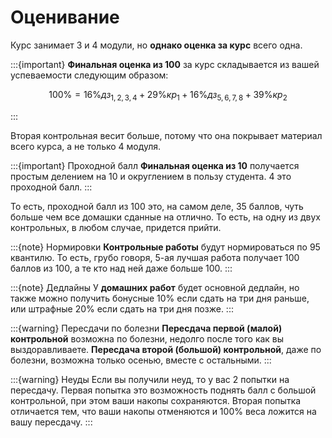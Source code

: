# Оценивание

Курс занимает 3 и 4 модули, но **однако оценка за курс** всего одна. 

:::{important}
**Финальная оценка из 100** за курс складывается из вашей успеваемости следующим образом:

$$100\% =  16\%дз_{1,2,3,4} + 29\%кр_1 +16\%дз_{5,6,7,8} + 39\%кр_2$$

:::

Вторая контрольная весит больше, потому что она покрывает материал всего курса, а не только 4 модуля.

:::{important} Проходной балл
**Финальная оценка из 10** получается простым делением на 10 и округлением в пользу студента. 4 это проходной балл.
:::

То есть, проходной балл из 100 это, на самом деле, 35 баллов, чуть больше чем все домашки сданные на отлично. То есть, на одну из двух контрольных, в любом случае, придется прийти.

:::{note} Нормировки
**Контрольные работы** будут нормироваться по 95 квантилю. То есть, грубо говоря, 5-ая лучшая работа получает 100 баллов из 100, а те кто над ней даже больше 100.
:::

:::{note} Дедлайны
У **домашних работ** будет основной дедлайн, но также можно получить бонусные 10% если сдать на три дня раньше, или штрафные 20% если сдать на три дня позже.
:::

:::{warning} Пересдачи по болезни
**Пересдача первой (малой) контрольной** возможна по болезни, недолго после того как вы выздоравливаете. **Пересдача второй (большой) контрольной**, даже по болезни, возможна только осенью, вместе с остальными.
:::

:::{warning} Неуды
Если вы получили неуд, то у вас 2 попытки на пересдачу. Первая попытка это возможность поднять балл с большой контрольной, при этом ваши накопы сохраняются. Вторая попытка отличается тем, что ваши накопы отменяются и 100% веса ложится на вашу пересдачу.
:::